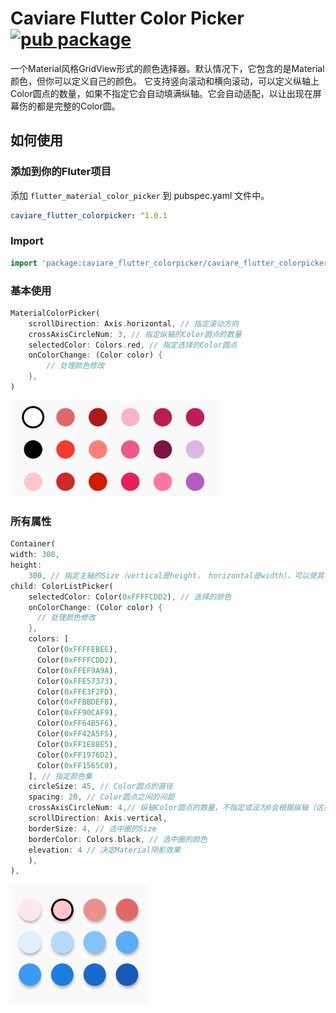 # Caviare Flutter Color Picker [![pub package](https://img.shields.io/badge/pub-1.0.1-green)](https://pub.dev/packages/caviare_flutter_colorpicker)

一个Material风格GridView形式的颜色选择器。默认情况下，它包含的是Material颜色，但你可以定义自己的颜色。
它支持竖向滚动和横向滚动，可以定义纵轴上Color圆点的数量，如果不指定它会自动填满纵轴。它会自动适配，以让出现在屏幕伤的都是完整的Color圆。

## 如何使用

### 添加到你的Fluter项目

添加 `flutter_material_color_picker` 到 pubspec.yaml 文件中。

```yaml
caviare_flutter_colorpicker: ^1.0.1
```
### Import

```dart
import 'package:caviare_flutter_colorpicker/caviare_flutter_colorpicker.dart';
```
### 基本使用

```dart
MaterialColorPicker(
    scrollDirection: Axis.horizontal, // 指定滚动方向
    crossAxisCircleNum: 3, // 指定纵轴的Color圆点的数量
    selectedColor: Colors.red, // 指定选择的Color圆点
    onColorChange: (Color color) {
        // 处理颜色修改
    },
)
```
![WeChatf0286019df98c28bca8da0161c77f9b0_2](demo_pic/WeChatf0286019df98c28bca8da0161c77f9b0_2.png)

### 所有属性


```dart
Container(
width: 300,
height:
    300, // 指定主轴的Size（vertical是height， horizontal是width），可以使其在在此范围内滚动
child: ColorListPicker(
    selectedColor: Color(0xFFFFCDD2), // 选择的颜色
    onColorChange: (Color color) {
      // 处理颜色修改
    },
    colors: [
      Color(0xFFFFEBEE),
      Color(0xFFFFCDD2),
      Color(0xFFEF9A9A),
      Color(0xFFE57373),
      Color(0xFFE3F2FD),
      Color(0xFFBBDEFB),
      Color(0xFF90CAF9),
      Color(0xFF64B5F6),
      Color(0xFF42A5F5),
      Color(0xFF1E88E5),
      Color(0xFF1976D2),
      Color(0xFF1565C0),
    ], // 指定颜色集
    circleSize: 45, // Color圆点的直径
    spacing: 20, // Color圆点之间的间距
    crossAxisCircleNum: 4,// 纵轴Color圆点的数量，不指定或设为0会根据纵轴（这里是width）的长度自动计算
    scrollDirection: Axis.vertical,
    borderSize: 4, // 选中圈的Size
    borderColor: Colors.black, // 选中圈的颜色
    elevation: 4 // 决定Material阴影效果
    ),
),
```
![WeChat9a9d25396ee9acac63b35823f72b6f12_1](demo_pic/WeChat9a9d25396ee9acac63b35823f72b6f12_1.png)